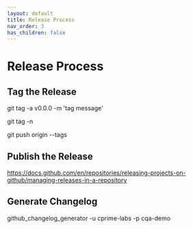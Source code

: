 ```yaml
---
layout: default
title: Release Process
nav_order: 3
has_children: false
---
```


# Release Process

## Tag the Release


git tag -a v0.0.0 -m 'tag message'

git tag -n

git push origin --tags

## Publish the Release

https://docs.github.com/en/repositories/releasing-projects-on-github/managing-releases-in-a-repository

## Generate Changelog

github_changelog_generator -u cprime-labs -p cqa-demo
